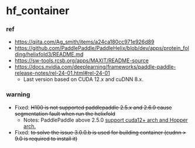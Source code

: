 # hf_container

### ref
- https://qiita.com/Ag_smith/items/a24ca180cc971e926d89
- https://github.com/PaddlePaddle/PaddleHelix/blob/dev/apps/protein_folding/helixfold3/README.md
- https://sw-tools.rcsb.org/apps/MAXIT/README-source
- https://docs.nvidia.com/deeplearning/frameworks/paddle-paddle-release-notes/rel-24-01.html#rel-24-01
  - Last version based on CUDA 12.x and cuDNN 8.x.

### warning
- Fixed: ~~H100 is not supported paddlepaddle 2.5.x and 2.6.0 cause segmentation fault when run the helixfold~~
  - Notes: PaddlePaddle above 2.5.0 [support cuda12+ arch and Hopper arch.](https://github.com/PaddlePaddle/Paddle/commit/e54e2bc8bcc7f4e75edf449320cbbf8e8047377e)
- Fixed: ~~to solve the issue 3.0.0.b is used for building container (cudnn > 9.0 is required to install it)~~
